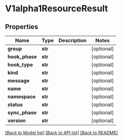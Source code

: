 # V1alpha1ResourceResult

## Properties
Name | Type | Description | Notes
------------ | ------------- | ------------- | -------------
**group** | **str** |  | [optional] 
**hook_phase** | **str** |  | [optional] 
**hook_type** | **str** |  | [optional] 
**kind** | **str** |  | [optional] 
**message** | **str** |  | [optional] 
**name** | **str** |  | [optional] 
**namespace** | **str** |  | [optional] 
**status** | **str** |  | [optional] 
**sync_phase** | **str** |  | [optional] 
**version** | **str** |  | [optional] 

[[Back to Model list]](../README.md#documentation-for-models) [[Back to API list]](../README.md#documentation-for-api-endpoints) [[Back to README]](../README.md)


